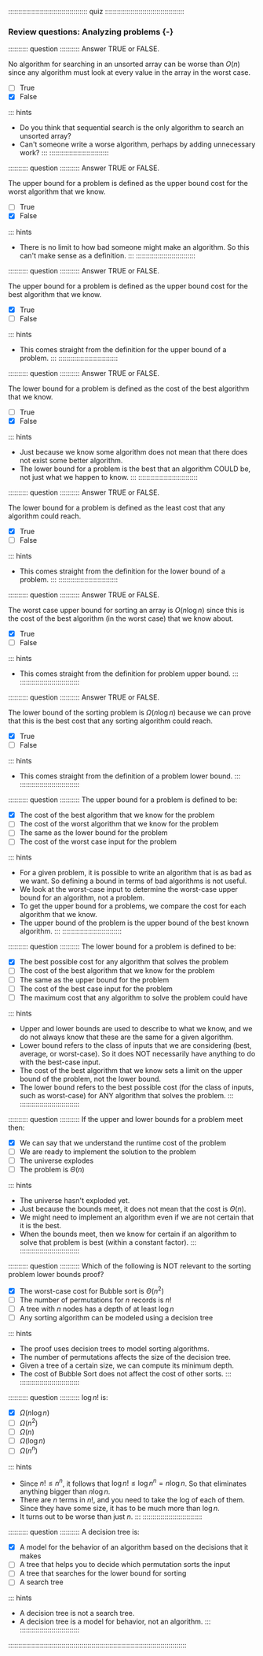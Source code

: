 
:::::::::::::::::::::::::::::::::::::::: quiz ::::::::::::::::::::::::::::::::::::::::
### Review questions: Analyzing problems {-}


:::::::::: question ::::::::::
Answer TRUE or FALSE.

No algorithm for searching in an unsorted
array can be worse than $O(n)$ since any algorithm
must look at every value in the array in the worst case.

- [ ] True
- [x] False

::: hints
- Do you think that sequential search is the only algorithm
to search an unsorted array?
- Can't someone write a worse algorithm, perhaps by adding
unnecessary work?
:::
::::::::::::::::::::::::::::::


<!--
:::::::::: question ::::::::::
Answer TRUE or FALSE.

The lower bound in the worst case for the
problem of searching an unsorted array is $\Omega(n)$
because this is the worst case cost of the sequential search
algorithm.

- [ ] True
- [x] False

::: hints
- While it is true that sequential search
is $\Omega(n)$ in the worst case, this is not the whole story.
- Just because the best algorithm that we happen to know has
a certain cost, that does not mean that there is no better algorithm.
- The reason that search in an unsorted array has a lower
bound of $\Omega(n)$ is because we can prove that
any algorithm MUST look at every element (in some order)
in the worst case.
:::
::::::::::::::::::::::::::::::
-->


:::::::::: question ::::::::::
Answer TRUE or FALSE.

The upper bound for a problem is defined as
the upper bound cost for the worst algorithm that we know.

- [ ] True
- [x] False

::: hints
- There is no limit to how bad someone might make an
algorithm. So this can't make sense as a definition.
:::
::::::::::::::::::::::::::::::



:::::::::: question ::::::::::
Answer TRUE or FALSE.

The upper bound for a problem is defined as
the upper bound cost for the best algorithm that we know.

- [x] True
- [ ] False

::: hints
- This comes straight from the definition for the upper bound of a problem.
:::
::::::::::::::::::::::::::::::



:::::::::: question ::::::::::
Answer TRUE or FALSE.

The lower bound for a problem is defined as
the cost of the best algorithm that we know.

- [ ] True
- [x] False

::: hints
- Just because we know some algorithm does not mean that there
does not exist some better algorithm.
- The lower bound for a problem is the best that an algorithm
COULD be, not just what we happen to know.
:::
::::::::::::::::::::::::::::::



:::::::::: question ::::::::::
Answer TRUE or FALSE.

The lower bound for a problem is defined as
the least cost that any algorithm could reach.

- [x] True
- [ ] False

::: hints
- This comes straight from the definition for the lower bound of a problem.
:::
::::::::::::::::::::::::::::::



:::::::::: question ::::::::::
Answer TRUE or FALSE.

The worst case upper bound for sorting an array
is $O(n \log n)$ since this is the cost of the best
algorithm (in the worst case) that we know about.

- [x] True
- [ ] False

::: hints
- This comes straight from the definition for problem upper bound.
:::
::::::::::::::::::::::::::::::



:::::::::: question ::::::::::
Answer TRUE or FALSE.

The lower bound of the sorting problem is $\Omega(n \log n)$
because we can prove that this is the best cost that any sorting
algorithm could reach.

- [x] True
- [ ] False

::: hints
- This comes straight from the definition of a problem lower bound.
:::
::::::::::::::::::::::::::::::


<!--
:::::::::: question ::::::::::
Answer TRUE or FALSE.

The worst case lower bound for sorting an array
is $O(n \log n)$ since this is the cost of the best
algorithm (in the worst case) that we know about.

- [ ] True
- [x] False

::: hints
- Just because we don't know of a better algorithm does not
mean that there is no better algorithm.
- While it is true that the lower bound for sorting
is $O(n \log n)$, this is not the right reason.
- The right reason is because we can prove that no algorithm
can do better.
:::
::::::::::::::::::::::::::::::
-->


<!--
:::::::::: question ::::::::::
Answer TRUE or FALSE.

The proof that the lower bound for the
sorting problem is $\Omega(n \log n)$ technically
only applies to comparison-based sorting. This means that we
can find other approaches (such as radix sort) to solve the
problem faster.

- [ ] True
- [x] False

::: hints
- Does Radix Sort compare?
- While Radix Sort does not directly compare the keys of two
records against each other, it does do a comparison for each
digit of each key.
:::
::::::::::::::::::::::::::::::
-->

:::::::::: question ::::::::::
The upper bound for a problem is defined to be:

- [x] The cost of the best algorithm that we know for the problem
- [ ] The cost of the worst algorithm that we know for the problem
- [ ] The same as the lower bound for the problem
- [ ] The cost of the worst case input for the problem

::: hints
- For a given problem, it is possible to write an algorithm
that is as bad as we want. So defining a bound in terms of bad
algorithms is not useful.
- We look at the worst-case input to determine the worst-case
upper bound for an algorithm, not a problem.
- To get the upper bound for a problems, we
compare the cost for each algorithm that we know.
- The upper bound of the problem is the upper bound of the
best known algorithm.
:::
::::::::::::::::::::::::::::::


:::::::::: question ::::::::::
The lower bound for a problem is defined to be:

- [x] The best possible cost for any algorithm that solves the problem
- [ ] The cost of the best algorithm that we know for the problem
- [ ] The same as the upper bound for the problem
- [ ] The cost of the best case input for the problem
- [ ] The maximum cost that any algorithm to solve the problem could have

::: hints
- Upper and lower bounds are used to describe to what we
know, and we do not always know that these are the same for
a given algorithm.
- Lower bound refers to the class of inputs that we are
considering (best, average, or worst-case). So it does NOT
necessarily have anything to do with the best-case input.
- The cost of the best algorithm that we know sets a limit
on the upper bound of the problem, not the lower bound.
- The lower bound refers to the best possible cost (for the
class of inputs, such as worst-case) for ANY algorithm that
solves the problem.
:::
::::::::::::::::::::::::::::::



:::::::::: question ::::::::::
If the upper and lower bounds for a problem meet then:

- [x] We can say that we understand the runtime cost of the problem
- [ ] We are ready to implement the solution to the problem
- [ ] The universe explodes
- [ ] The problem is $\Theta(n)$

::: hints
- The universe hasn't exploded yet.
- Just because the bounds meet, it does not mean that the cost is $\Theta(n)$.
- We might need to implement an algorithm even if we are not certain that it is the best.
- When the bounds meet, then we know for certain if an
algorithm to solve that problem is best (within a constant factor).
:::
::::::::::::::::::::::::::::::



:::::::::: question ::::::::::
Which of the following is NOT relevant to the sorting problem lower bounds proof?

- [x] The worst-case cost for Bubble sort is $\Theta(n^2)$
- [ ] The number of permutations for $n$ records is $n!$
- [ ] A tree with $n$ nodes has a depth of at least $\log n$
- [ ] Any sorting algorithm can be modeled using a decision tree

::: hints
- The proof uses decision trees to model sorting algorithms.
- The number of permutations affects the size of the decision tree.
- Given a tree of a certain size, we can compute its minimum depth.
- The cost of Bubble Sort does not affect the cost of other sorts.
:::
::::::::::::::::::::::::::::::



:::::::::: question ::::::::::
$\log n!$ is:

- [x] $\Omega(n \log n)$
- [ ] $\Omega(n^2)$
- [ ] $\Omega(n)$
- [ ] $\Omega(\log n)$
- [ ] $\Omega(n^n)$

::: hints
- Since $n! \leq n^n$, it follows that
$\log n! \leq \log n^n = n \log n$.
So that eliminates anything bigger than $n \log n$.
- There are $n$ terms in $n!$, and
you need to take the log of each of them. Since they have
some size, it has to be much more than $\log n$.
- It turns out to be worse than just $n$.
:::
::::::::::::::::::::::::::::::



:::::::::: question ::::::::::
A decision tree is:

- [x] A model for the behavior of an algorithm based on the decisions that it makes
- [ ] A tree that helps you to decide which permutation sorts the input
- [ ] A tree that searches for the lower bound for sorting
- [ ] A search tree

::: hints
- A decision tree is not a search tree.
- A decision tree is a model for behavior, not an algorithm.
:::
::::::::::::::::::::::::::::::

::::::::::::::::::::::::::::::::::::::::::::::::::::::::::::::::::::::::::::::::::::::::::

